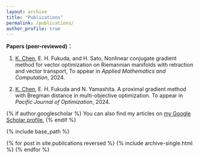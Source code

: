 ```yaml
---
layout: archive
title: "Publications"
permalink: /publications/
author_profile: true
---
```

<!-- 
**Preprint：**

 -->



**Papers (peer-reviewed)：**

1) <u>K. Chen</u>, E. H. Fukuda, and H. Sato, Nonlinear conjugate gradient method for vector optimization on Riemannian manifolds with retraction and vector transport, To appear in *Applied Mathematics and Computation*, 2024.
  
2) <u>K. Chen</u>, E. H. Fukuda and N. Yamashita. A proximal gradient method with Bregman distance in multi-objective optimization. To appear in *Pacific Journal of Optimization*, 2024. 


<!-- 
**Papers：**

1) Gong W, <u>Chen K</u>, Huggins T J, et al. Risk Evaluation Based on Variable Fuzzy Sets and Information Diffusion Method. Journal of Applied Mathematics and Physics, 2020, 8(5): 821-830.

2) Huggins T J, <u>Chen K</u>, Gong W, et al. The razor in the waterfall: Using longitudinal data to sharpen the analysis of cascading disaster risk. IOP Conference Series: Earth and Environmental Science. IOP Publishing, 2020, 432(1): 012015.

3) Huggins T J, E F, <u>Chen K</u>, Gong W, Yang L. Infrastructural Aspects of Rain-Related Cascading Disasters: A Systematic Literature Review. Int J Environ Res Public Health. 2020, 17(14):5175.
 -->




{% if author.googlescholar %}
  You can also find my articles on <u><a href="{{author.googlescholar}}">my Google Scholar profile</a>.</u>
{% endif %}

{% include base_path %}

{% for post in site.publications reversed %}
  {% include archive-single.html %}
{% endfor %}
